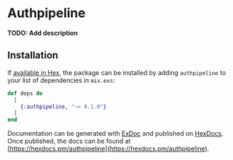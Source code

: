 # Authpipeline

**TODO: Add description**

## Installation

If [available in Hex](https://hex.pm/docs/publish), the package can be installed
by adding `authpipeline` to your list of dependencies in `mix.exs`:

```elixir
def deps do
  [
    {:authpipeline, "~> 0.1.0"}
  ]
end
```

Documentation can be generated with [ExDoc](https://github.com/elixir-lang/ex_doc)
and published on [HexDocs](https://hexdocs.pm). Once published, the docs can
be found at [https://hexdocs.pm/authpipeline](https://hexdocs.pm/authpipeline).

